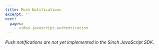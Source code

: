 ```yaml
---
title: Push Notifications
excerpt: ''
next:
  pages:
    - video-javascript-authentication
---
```

*Push notifications are not yet implemented in the Sinch JavaScript SDK.*
